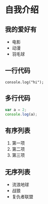 # 自我介绍
## 我的爱好有
* 电影
* 动漫
* 羽毛球

## 一行代码
    console.log("hi");
    
## 多行代码
```javascript
var a = 2;
console.log(a);
```
## 有序列表
1. 第一项
2. 第二项
3. 第三项

## 无序列表
* 流浪地球
* 战狼
* 复仇者联盟
